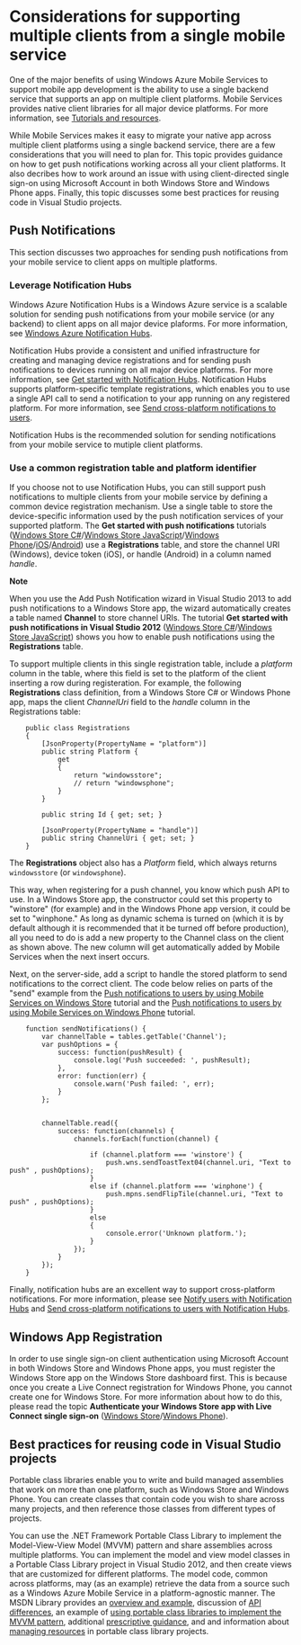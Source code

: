 <properties linkid="" urlDisplayName="" pageTitle="" metaKeywords="" description="" metaCanonical="" services="" documentationCenter="" title="Considerations for supporting multiple clients from a single mobile service" authors=""  solutions="" writer="krisragh" manager="" editor=""  />



# Considerations for supporting multiple clients from a single mobile service
 
One of the major benefits of using Windows Azure Mobile Services to support mobile app development is the ability to use a single backend service that supports an app on multiple client platforms. Mobile Services provides native client libraries for all major device platforms. For more information, see [Tutorials and resources].

While Mobile Services makes it easy to migrate your native app across multiple client platforms using a single backend service, there are a few considerations that you will need to plan for. This topic provides guidance on how to get push notifications working across all your client platforms. It also decribes how to work around an issue with using client-directed single sign-on using Microsoft Account in both Windows Store and Windows Phone apps. Finally, this topic discusses some best practices for reusing code in Visual Studio projects.

## Push Notifications 
This section discusses two approaches for sending push notifications from your mobile service to client apps on multiple platforms.

### Leverage Notification Hubs

Windows Azure Notification Hubs is a Windows Azure service is a scalable solution for sending push notifications from your mobile service (or any backend) to client apps on all major device plaforms. For more information, see [Windows Azure Notification Hubs]. 

Notification Hubs provide a consistent and unified infrastructure for creating and managing device registrations and for sending push notifications to devices running on all major device platforms. For more information, see [Get started with Notification Hubs]. Notification Hubs supports platform-specific template registrations, which enables you to use a single API call to send a notification to your app running on any registered platform. For more information, see [Send cross-platform notifications to users].

Notification Hubs is the recommended solution for sending notifications from your mobile service to mutiple client platforms.

### Use a common registration table and platform identifier 

If you choose not to use Notification Hubs, you can still support push notifications to multiple clients from your mobile service by defining a common device registration mechanism. Use a single table to store the device-specific information used by the push notification services of your supported platform. The **Get started with push notifications** tutorials ([Windows Store C#][Get started with push Windows dotnet]/[Windows Store JavaScript][Get started with push Windows js]/[Windows Phone][Get started with push Windows Phone]/[iOS][Get started with push iOS]/[Android][Get started with push Android]) use a **Registrations** table, and store the channel URI (Windows), device token (iOS), or   handle (Android) in a column named _handle_. 

<div class="dev-callout"><b>Note</b>
	<p>When you use the Add Push Notification wizard in Visual Studio 2013 to add push notifications to a Windows Store app, the wizard automatically creates a table named <strong>Channel</strong> to store channel URIs. The tutorial <strong>Get started with push notifications in Visual Studio 2012</strong> (<a href="/en-us/develop/mobile/tutorials/get-started-with-push-dotnet-vs2012">Windows Store C#</a>/<a href="/en-us/develop/mobile/tutorials/get-started-with-push-js-vs2012">Windows Store JavaScript</a>) shows you how to enable push notifications using the <strong>Registrations</strong> table.</p>
</div>

To support multiple clients in this single registration table, include a _platform_ column in the table, where this field is set to the platform of the client inserting a row during registeration. For example, the following **Registrations** class definition, from a Windows Store C# or Windows Phone app, maps the client _ChannelUri_ field to the _handle_ column in the Registrations table: 
		
		public class Registrations
		{
			[JsonProperty(PropertyName = "platform")]			
			public string Platform { 
				get
				{
					return "windowsstore";
					// return "windowsphone";
				}
			}
			
		    public string Id { get; set; }
		
			[JsonProperty(PropertyName = "handle")]
			public string ChannelUri { get; set; }
		}

The **Registrations** object also has a _Platform_ field, which always returns `windowsstore` (or `windowsphone`).

This way, when registering for a push channel, you know which push API to use. In a Windows Store app, the constructor could set this property to "winstore" (for example) and in the Windows Phone app version, it could be set to "winphone." As long as dynamic schema is turned on (which it is by default although it is recommended that it be turned off before production), all you need to do is add a new property to the Channel class on the client as shown above. The new column will get automatically added by Mobile Services when the next insert occurs.

Next, on the server-side, add a script to handle the stored platform to send notifications to the correct client. The code below relies on parts of the "send" example from the [Push notifications to users by using Mobile Services on Windows Store](http://www.windowsazure.com/en-us/develop/mobile/tutorials/push-notifications-to-users-dotnet/) tutorial and the [Push notifications to users by using Mobile Services on Windows Phone](http://www.windowsazure.com/en-us/develop/mobile/tutorials/push-notifications-to-users-wp8/) tutorial.

		function sendNotifications() {
			var channelTable = tables.getTable('Channel');
			var pushOptions = {
				success: function(pushResult) {
					console.log('Push succeeded: ', pushResult);
				},
				error: function(err) {
					console.warn('Push failed: ', err);
				}
			}; 
				

			channelTable.read({
				success: function(channels) {
					channels.forEach(function(channel) {
					
						if (channel.platform === 'winstore') {
							push.wns.sendToastText04(channel.uri, "Text to push" , pushOptions);                  
						}
						else if (channel.platform === 'winphone') {
							push.mpns.sendFlipTile(channel.uri, "Text to push" , pushOptions);
						} 
						else
						{
							console.error('Unknown platform.');
						}
					});
				}
			});
		} 

Finally, notification hubs are an excellent way to support cross-platform notifications. For more information, please see [Notify users with Notification Hubs](http://www.windowsazure.com/en-us/manage/services/notification-hubs/notify-users/tutorial-notify-users-cross-platform-mobileservice/) and [Send cross-platform notifications to users with Notification Hubs](http://www.windowsazure.com/en-us/manage/services/notification-hubs/notify-users-xplat-mobile-services/).


## Windows App Registration

In order to use single sign-on client authentication using Microsoft Account in both Windows Store and Windows Phone apps, you must register the Windows Store app on the Windows Store dashboard first. This is because once you create a Live Connect registration for Windows Phone, you cannot create one for Windows Store. For more information about how to do this, please read the topic **Authenticate your Windows Store app with Live Connect single sign-on** ([Windows Store][SSO Windows Store]/[Windows Phone][SSO Windows Phone]).

## Best practices for reusing code in Visual Studio projects

Portable class libraries enable you to write and build managed assemblies that work on more than one platform, such as Windows Store and Windows Phone. You can create classes that contain code you wish to share across many projects, and then reference those classes from different types of projects. 

You can use the .NET Framework Portable Class Library to implement the Model-View-View Model (MVVM) pattern and share assemblies across multiple platforms. You can implement the model and view model classes in a Portable Class Library project in Visual Studio 2012, and then create views that are customized for different platforms. The model code, common across platforms, may (as an example) retrieve the data from a source such as a Windows Azure Mobile Service in a platform-agnostic manner. The MSDN Library provides an <a href="http://msdn.microsoft.com/en-us/library/gg597391(v=vs.110)">overview and example</a>, discussion of <a href="http://msdn.microsoft.com/en-us/library/gg597392(v=vs.110)">API differences</a>, an example of <a href="http://msdn.microsoft.com/en-us/library/hh563947(v=vs.110)">using portable class libraries to implement the MVVM pattern</a>, additional [prescriptive guidance](http://msdn.microsoft.com/en-us/library/windowsphone/develop/jj714086(v=vs.105).aspx), and and information about <a href="http://msdn.microsoft.com/en-us/library/hh871422(v=vs.110)">managing resources</a> in portable class library projects.

<!-- URLs -->

[Windows Azure Notification Hubs]: /en-us/develop/net/how-to-guides/service-bus-notification-hubs/
[SSO Windows Store]: /en-us/develop/mobile/tutorials/single-sign-on-windows-8-dotnet/
[SSO Windows Phone]: /en-us/develop/mobile/tutorials/single-sign-on-wp8/
[Tutorials and resources]: /en-us/develop/mobile/resources/
[Get started with Notification Hubs]: /en-us/manage/services/notification-hubs/getting-started-windows-dotnet/
[Send cross-platform notifications to users]: /en-us/manage/services/notification-hubs/notify-users-xplat-mobile-services/
[Get started with push iOS]: /en-us/develop/mobile/tutorials/get-started-with-push-dotnet-vs2012/
[Get started with push Windows dotnet]: /en-us/develop/mobile/tutorials/get-started-with-push-dotnet-vs2012/
[Get started with push Windows js]: /en-us/develop/mobile/tutorials/get-started-with-push-js-vs2012/
[Get started with push Windows Phone]: /en-us/develop/mobile/tutorials/get-started-with-push-wp8/
[Get started with push iOS]: /en-us/develop/mobile/tutorials/get-started-with-push-ios/
[Get started with push Android]: /en-us/develop/mobile/tutorials/get-started-with-push-android/